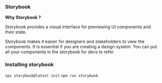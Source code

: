 ### Storybook

**Why Storybook ?**

Storybook provides a visual interface for previewing UI components and their state.

Storybook makes it easier for designers and stakeholders to view the components.
It is essential if you are creating a design system. You can put all your components in the storybook for devs to refer.

### Installing storybook

`npx storybook@latest init`
`npm run storybook`

